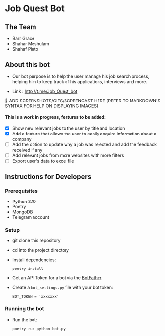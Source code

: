 # Job Quest Bot

## The Team
- Barr Grace
- Shahar Meshulam
- Shahaf Pinto

## About this bot

- Our bot purpose is to help the user manage his job search process, 
helping him to keep track of his applications, interviews and more.

- Link : http://t.me/Job_Quest_bot

🚧 ADD SCREENSHOTS/GIFS/SCREENCAST HERE (REFER TO MARKDOWN'S SYNTAX FOR HELP ON DISPLAYING IMAGES)

#### This is a work in progress, features to be added:
- [x] Show new relevant jobs to the user by title and location
- [x] Add a feature that allows the user to easily acquire information about a company
- [ ] Add the option to update why a job was rejected and add the feedback received if any
- [ ] Add relevant jobs from more websites with more filters
- [ ] Export user's data to excel file
 
## Instructions for Developers 
### Prerequisites
- Python 3.10
- Poetry
- MongoDB
- Telegram account

### Setup
- git clone this repository 
- cd into the project directory
- Install dependencies:
    
      poetry install


- Get an API Token for a bot via the [BotFather](https://telegram.me/BotFather)
- Create a `bot_settings.py` file with your bot token:

      BOT_TOKEN = 'xxxxxxx'

### Running the bot        
- Run the bot:

      poetry run python bot.py
